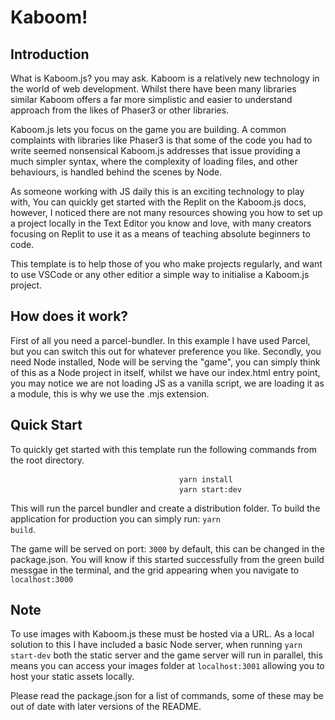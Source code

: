 # Kaboom!

## Introduction

What is Kaboom.js? you may ask. Kaboom is a relatively new technology in the world of web development. Whilst there have been many libraries similar Kaboom offers a far more simplistic and easier to understand approach from the likes of Phaser3 or other libraries. 

Kaboom.js lets you focus on the game you are building. A common complaints with libraries like Phaser3 is that some of the code you had to write seemed nonsensical Kaboom.js addresses that issue providing a much simpler syntax, where the complexity of loading files, and other behaviours, is handled behind the scenes by Node. 

As someone working with JS daily this is an exciting technology to play with, You can quickly get started with the Replit on the Kaboom.js docs, however, I noticed there are not many resources showing you how to set up a project locally in the Text Editor you know and love, with many creators focusing on Replit to use it as a means of teaching absolute beginners to code. 

This template is to help those of you who make projects regularly, and want to use VSCode or any other editior a simple way to initialise a Kaboom.js project.

## How does it work?

First of all you need a parcel-bundler. In this example I have used Parcel, but you can switch this out for whatever preference you like. Secondly, you need Node installed, Node will be serving the "game", you can simply think of this as a Node project in itself, whilst we have our index.html entry point, you may notice we are not loading JS as a vanilla script, we are loading it as a module, this is why we use the .mjs extension. 

## Quick Start

To quickly get started with this template run the following commands from the root directory.

<pre>
                                <code>yarn install</code>
                                <code>yarn start:dev</code>
</pre>

This will run the parcel bundler and create a distribution folder. To build the application for production you can simply run: <code>yarn build</code>.

The game will be served on port: <code>3000</code> by default, this can be changed in the package.json. You will know if this started successfully from the green build messgae in the terminal, and the grid appearing when you navigate to <code>localhost:3000</code>

## Note

To use images with Kaboom.js these must be hosted via a URL. As a local solution to this I have included a basic Node server, when running <code>yarn start-dev</code> both the static server and the game server will run in parallel, this means you can access your images folder at <code>localhost:3001</code> allowing you to host your static assets locally.

Please read the package.json for a list of commands, some of these may be out of date with later versions of the README. 